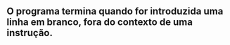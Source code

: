 ## O programa termina quando for introduzida uma linha em branco, fora do contexto de uma instrução.

